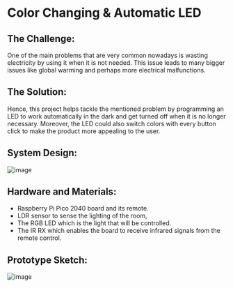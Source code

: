 # Color Changing & Automatic LED

## The Challenge:
One of the main problems that are very common nowadays is wasting electricity by using it when it is not needed. This issue leads to many bigger issues like global warming and perhaps more electrical malfunctions. 

## The Solution:
Hence, this project helps tackle the mentioned problem by programming an LED to work automatically in the dark and get turned off when it is no longer necessary. Moreover, the LED could also switch colors with every button click to make the product more appealing to the user. 

## System Design:
![image](https://github.com/mimalshaikh/ColorChanging-Automatic-LED/assets/127299655/8d029a64-137b-4020-86e2-33c8840f3855)

## Hardware and Materials:
- Raspberry Pi Pico 2040 board and its remote.
- LDR sensor to sense the lighting of the room,
- The RGB LED which is the light that will be controlled.
- The IR RX which enables the board to receive infrared signals from the remote control.

## Prototype Sketch:
![image](https://github.com/mimalshaikh/ColorChanging-Automatic-LED/assets/127299655/8c2110ca-5146-4b6d-839e-cb04a7c2a5b7)

